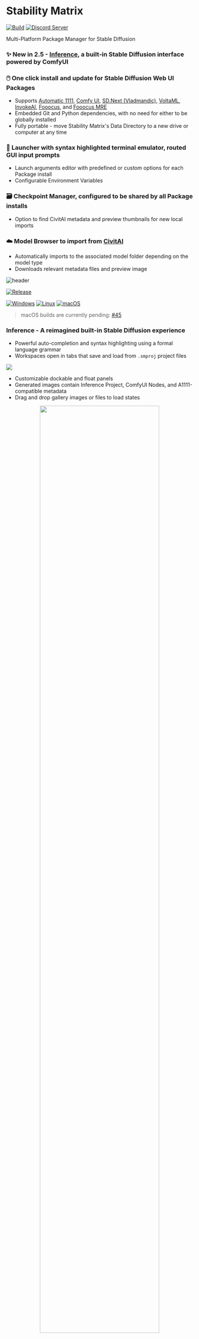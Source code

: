 # Stability Matrix

[![Build](https://github.com/LykosAI/StabilityMatrix/actions/workflows/build.yml/badge.svg)](https://github.com/LykosAI/StabilityMatrix/actions/workflows/build.yml)
[![Discord Server](https://img.shields.io/discord/1115555685476868168?logo=discord&logoColor=white&label=Discord%20Server)](https://discord.com/invite/TUrgfECxHz)

[release]: https://github.com/LykosAI/StabilityMatrix/releases/latest
[download-win-x64]: https://github.com/LykosAI/StabilityMatrix/releases/latest/download/StabilityMatrix-win-x64.zip
[download-linux-x64]: https://github.com/LykosAI/StabilityMatrix/releases/latest/download/StabilityMatrix-linux-x64.zip
[download-macos]: https://github.com/LykosAI/StabilityMatrix/issues/45 

[auto1111]: https://github.com/AUTOMATIC1111/stable-diffusion-webui
[comfy]: https://github.com/comfyanonymous/ComfyUI
[sdnext]: https://github.com/vladmandic/automatic
[voltaml]: https://github.com/VoltaML/voltaML-fast-stable-diffusion
[invokeai]: https://github.com/invoke-ai/InvokeAI
[fooocus]: https://github.com/lllyasviel/Fooocus
[fooocus-mre]: https://github.com/MoonRide303/Fooocus-MRE

[civitai]: https://civitai.com/

Multi-Platform Package Manager for Stable Diffusion

### ✨ New in 2.5 - [Inference](#inference), a built-in Stable Diffusion interface powered by ComfyUI

### 🖱️ One click install and update for Stable Diffusion Web UI Packages
- Supports [Automatic 1111][auto1111], [Comfy UI][comfy], [SD.Next (Vladmandic)][sdnext], [VoltaML][voltaml], [InvokeAI][invokeai], [Fooocus][fooocus], and [Fooocus MRE][fooocus-mre]
- Embedded Git and Python dependencies, with no need for either to be globally installed
- Fully portable - move Stability Matrix's Data Directory to a new drive or computer at any time

### 🚀 Launcher with syntax highlighted terminal emulator, routed GUI input prompts
- Launch arguments editor with predefined or custom options for each Package install
- Configurable Environment Variables

### 🗃️ Checkpoint Manager, configured to be shared by all Package installs
- Option to find CivitAI metadata and preview thumbnails for new local imports

### ☁️ Model Browser to import from [CivitAI][civitai]
- Automatically imports to the associated model folder depending on the model type
- Downloads relevant metadata files and preview image

![header](https://cdn.lykos.ai/static/sm-banner-rounded.webp)

[![Release](https://img.shields.io/github/v/release/LykosAI/StabilityMatrix?label=Latest%20Release&link=https%3A%2F%2Fgithub.com%2FLykosAI%2FStabilityMatrix%2Freleases%2Flatest)][release]

[![Windows](https://img.shields.io/badge/Windows-%230079d5.svg?style=for-the-badge&logo=Windows%2011&logoColor=white)][download-win-x64]
[![Linux](https://img.shields.io/badge/Linux-FCC624?style=for-the-badge&logo=linux&logoColor=black)][download-linux-x64]
[![macOS](https://img.shields.io/badge/mac%20os%20%28apple%20silicon%29-000000?style=for-the-badge&logo=macos&logoColor=F0F0F0)][download-macos]

> macOS builds are currently pending: [#45][download-macos]

### Inference - A reimagined built-in Stable Diffusion experience
- Powerful auto-completion and syntax highlighting using a formal language grammar
- Workspaces open in tabs that save and load from `.smproj` project files

![](https://cdn.lykos.ai/static/sm-banner-inference-rounded.webp)

- Customizable dockable and float panels
- Generated images contain Inference Project, ComfyUI Nodes, and A1111-compatible metadata
- Drag and drop gallery images or files to load states

<p align="center">
  <img style="width: 80%; height: 80%" src="https://github.com/LykosAI/StabilityMatrix/assets/13956642/c61e51f2-0eca-4277-abeb-0a5584fe8668" alt=""/>
</p>

### Searchable launch options
<p align="center">
  <img style="width: 80%; height: 80%" src="https://github.com/LykosAI/StabilityMatrix/assets/13956642/75456866-9d95-47c6-8c0a-fdc19443ee02" alt=""/>
</p>

### Model browser powered by [Civit AI][civitai]
- Downloads new models, automatically uses the appropriate shared model directory
- Pause and resume downloads, even after closing the app

<p align="center">
  <img style="width: 80%; height: 80%" src="https://github.com/LykosAI/StabilityMatrix/assets/13956642/30b9f610-6033-4307-8d92-7d72b93cd73e" alt=""/>
</p>

### Shared model directory for all your packages
- Import local models by simple drag and drop
- Option to automatically find CivitAI metadata and preview thumbnails for new local imports

<p align="center">
  <img style="width: 80%; height: 80%" src="https://github.com/LykosAI/StabilityMatrix/assets/13956642/d42d1c53-67a4-45a0-b009-21400d44e17e" alt=""/>
</p>

- Find connected metadata for existing models
<p align="center">
  <img style="width: 80%; height: 80%" src="https://cdn.lykos.ai/static/sc-checkpoints-find-connected.gif" alt=""/>
</p>

## Localization
Stability Matrix is now available in the following languages, thanks to our community contributors:
- 🇺🇸 English
- 🇯🇵 日本語 
  - kgmkm_mkgm
- 🇨🇳 中文（简体，繁体）
  - jimlovewine
- 🇮🇹 Italiano
  - Marco Capelli
- 🇫🇷 Français
  - eephyne
- 🇪🇸 Español
  - Carlos Baena 
  - Lautaroturina

If you would like to contribute a translation, please create an issue or contact us on Discord. Include an email where we'll send an invite to our [POEditor](https://poeditor.com/) project.

## License

This repository maintains the latest source code release for Stability Matrix, and is licensed under the [GNU Affero General Public License](https://www.gnu.org/licenses/agpl-3.0.en.html). Binaries and executable releases are licensed under the [End User License Agreement](https://lykos.ai/license).
